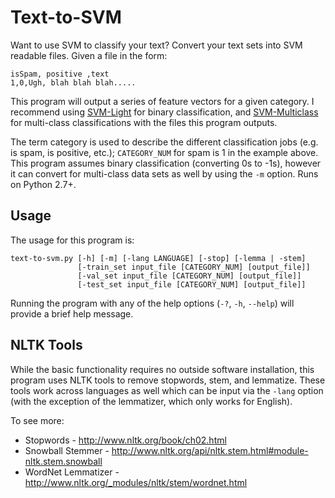 # Text-to-SVM

Want to use SVM to classify your text? Convert your text sets into SVM readable
files. Given a file in the form:

    isSpam, positive ,text
    1,0,Ugh, blah blah blah.....

This program will output a series of feature vectors for a given category. I
recommend using <a href="http://svmlight.joachims.org/">SVM-Light</a> for
binary classification, and
<a href="http://www.cs.cornell.edu/people/tj/svm_light/svm_multiclass.html">SVM-Multiclass</a>
for multi-class classifications with the files this program outputs.

The term category is used to describe the different classification jobs (e.g.
is spam, is positive, etc.); ``CATEGORY_NUM`` for spam is 1 in the example
above. This program assumes binary classification (converting 0s to -1s),
however it can convert for multi-class data sets as well by using the
``-m`` option. Runs on Python 2.7+.

## Usage

The usage for this program is:

    text-to-svm.py [-h] [-m] [-lang LANGUAGE] [-stop] [-lemma | -stem]
                   [-train_set input_file [CATEGORY_NUM] [output_file]]
                   [-val_set input_file [CATEGORY_NUM] [output_file]]
                   [-test_set input_file [CATEGORY_NUM] [output_file]]

Running the program with any of the help options (``-?``, ``-h``, ``--help``)
will provide a brief help message.

## NLTK Tools

While the basic functionality requires no outside software installation, this
program uses NLTK tools to remove stopwords, stem, and lemmatize. These tools
work across languages as well which can be input via the ``-lang`` option
(with the exception of the lemmatizer, which only works for English).

To see more:
* Stopwords - <a href="http://www.nltk.org/book/ch02.html">http://www.nltk.org/book/ch02.html</a>
* Snowball Stemmer - <a href="http://www.nltk.org/api/nltk.stem.html#module-nltk.stem.snowball">http://www.nltk.org/api/nltk.stem.html#module-nltk.stem.snowball</a>
* WordNet Lemmatizer - <a href="http://www.nltk.org/_modules/nltk/stem/wordnet.html">http://www.nltk.org/_modules/nltk/stem/wordnet.html</a>
